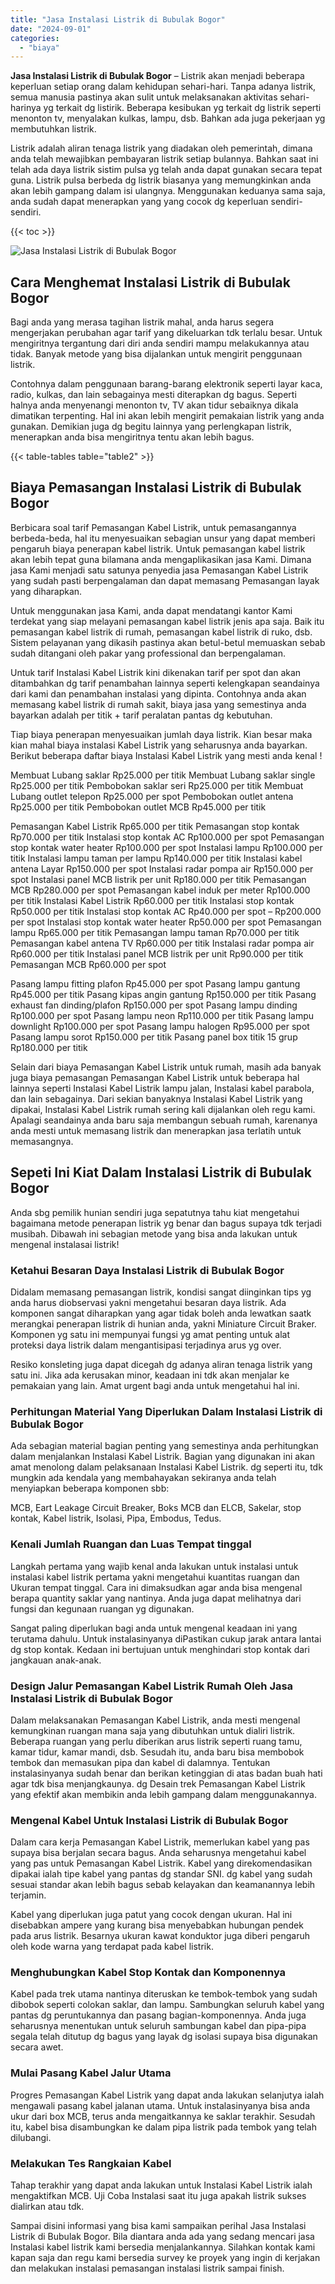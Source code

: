 ```yaml
---
title: "Jasa Instalasi Listrik di Bubulak Bogor"
date: "2024-09-01"
categories: 
  - "biaya"
---
```


**Jasa Instalasi Listrik di Bubulak Bogor** – Listrik akan menjadi beberapa keperluan setiap orang dalam kehidupan sehari-hari. Tanpa adanya listrik, semua manusia pastinya akan sulit untuk melaksanakan aktivitas sehari-harinya yg terkait dg listirik. Beberapa kesibukan yg terkait dg listrik seperti menonton tv, menyalakan kulkas, lampu, dsb. Bahkan ada juga pekerjaan yg membutuhkan listrik.

Listrik adalah aliran tenaga listrik yang diadakan oleh pemerintah, dimana anda telah mewajibkan pembayaran listrik setiap bulannya. Bahkan saat ini telah ada daya listrik sistim pulsa yg telah anda dapat gunakan secara tepat guna. Listrik pulsa berbeda dg listrik biasanya yang memungkinkan anda akan lebih gampang dalam isi ulangnya. Menggunakan keduanya sama saja, anda sudah dapat menerapkan yang yang cocok dg keperluan sendiri-sendiri.

{{< toc >}}

![Jasa Instalasi Listrik di Bubulak Bogor](/images/instalasi-listrik-murah16.png)

## Cara Menghemat Instalasi Listrik di Bubulak Bogor

Bagi anda yang merasa tagihan listrik mahal, anda harus segera mengerjakan perubahan agar tarif yang dikeluarkan tdk terlalu besar. Untuk mengiritnya tergantung dari diri anda sendiri mampu melakukannya atau tidak. Banyak metode yang bisa dijalankan untuk mengirit penggunaan listrik.

Contohnya dalam penggunaan barang-barang elektronik seperti layar kaca, radio, kulkas, dan lain sebagainya mesti diterapkan dg bagus. Seperti halnya anda menyenangi menonton tv, TV akan tidur sebaiknya dikala dimatikan terpenting. Hal ini akan lebih mengirit pemakaian listrik yang anda gunakan. Demikian juga dg begitu lainnya yang perlengkapan listrik, menerapkan anda bisa mengiritnya tentu akan lebih bagus.

{{< table-tables table="table2" >}}

## Biaya Pemasangan Instalasi Listrik di Bubulak Bogor

Berbicara soal tarif Pemasangan Kabel Listrik, untuk pemasangannya berbeda-beda, hal itu menyesuaikan sebagian unsur yang dapat memberi pengaruh biaya penerapan kabel listrik. Untuk pemasangan kabel listrik akan lebih tepat guna bilamana anda mengaplikasikan jasa Kami. Dimana jasa Kami menjadi satu satunya penyedia jasa Pemasangan Kabel Listrik yang sudah pasti berpengalaman dan dapat memasang Pemasangan layak yang diharapkan.

Untuk menggunakan jasa Kami, anda dapat mendatangi kantor Kami terdekat yang siap melayani pemasangan kabel listrik jenis apa saja. Baik itu pemasangan kabel listrik di rumah, pemasangan kabel listrik di ruko, dsb. Sistem pelayanan yang dikasih pastinya akan betul-betul memuaskan sebab sudah ditangani oleh pakar yang professional dan berpengalaman.

Untuk tarif Instalasi Kabel Listrik kini dikenakan tarif per spot dan akan ditambahkan dg tarif penambahan lainnya seperti kelengkapan seandainya dari kami dan penambahan instalasi yang dipinta. Contohnya anda akan memasang kabel listrik di rumah sakit, biaya jasa yang semestinya anda bayarkan adalah per titik + tarif peralatan pantas dg kebutuhan.

Tiap biaya penerapan menyesuaikan jumlah daya listrik. Kian besar maka kian mahal biaya instalasi Kabel Listrik yang seharusnya anda bayarkan. Berikut beberapa daftar biaya Instalasi Kabel Listrik yang mesti anda kenal !

Membuat Lubang saklar Rp25.000 per titik Membuat Lubang saklar single Rp25.000 per titik Pembobokan saklar seri Rp25.000 per titik Membuat Lubang outlet telepon Rp25.000 per spot Pembobokan outlet antena Rp25.000 per titik Pembobokan outlet MCB Rp45.000 per titik

Pemasangan Kabel Listrik Rp65.000 per titik Pemasangan stop kontak Rp70.000 per titik Instalasi stop kontak AC Rp100.000 per spot Pemasangan stop kontak water heater Rp100.000 per spot Instalasi lampu Rp100.000 per titik Instalasi lampu taman per lampu Rp140.000 per titik Instalasi kabel antena Layar Rp150.000 per spot Instalasi radar pompa air Rp150.000 per spot Instalasi panel MCB listrik per unit Rp180.000 per titik Pemasangan MCB Rp280.000 per spot Pemasangan kabel induk per meter Rp100.000 per titik Instalasi Kabel Listrik Rp60.000 per titik Instalasi stop kontak Rp50.000 per titik Instalasi stop kontak AC Rp40.000 per spot – Rp200.000 per spot Instalasi stop kontak water heater Rp50.000 per spot Pemasangan lampu Rp65.000 per titik Pemasangan lampu taman Rp70.000 per titik Pemasangan kabel antena TV Rp60.000 per titik Instalasi radar pompa air Rp60.000 per titik Instalasi panel MCB listrik per unit Rp90.000 per titik Pemasangan MCB Rp60.000 per spot

Pasang lampu fitting plafon Rp45.000 per spot Pasang lampu gantung Rp45.000 per titik Pasang kipas angin gantung Rp150.000 per titik Pasang exhaust fan dinding/plafon Rp150.000 per spot Pasang lampu dinding Rp100.000 per spot Pasang lampu neon Rp110.000 per titik Pasang lampu downlight Rp100.000 per spot Pasang lampu halogen Rp95.000 per spot Pasang lampu sorot Rp150.000 per titik Pasang panel box titik 15 grup Rp180.000 per titik

Selain dari biaya Pemasangan Kabel Listrik untuk rumah, masih ada banyak juga biaya pemasangan Pemasangan Kabel Listrik untuk beberapa hal lainnya seperti Instalasi Kabel Listrik lampu jalan, Instalasi kabel parabola, dan lain sebagainya. Dari sekian banyaknya Instalasi Kabel Listrik yang dipakai, Instalasi Kabel Listrik rumah sering kali dijalankan oleh regu kami. Apalagi seandainya anda baru saja membangun sebuah rumah, karenanya anda mesti untuk memasang listrik dan menerapkan jasa terlatih untuk memasangnya.

## Sepeti Ini Kiat Dalam Instalasi Listrik di Bubulak Bogor


Anda sbg pemilik hunian sendiri juga sepatutnya tahu kiat mengetahui bagaimana metode penerapan listrik yg benar dan bagus supaya tdk terjadi musibah. Dibawah ini sebagian metode yang bisa anda lakukan untuk mengenal instalasai listrik!

### Ketahui Besaran Daya Instalasi Listrik di Bubulak Bogor

Didalam memasang pemasangan listrik, kondisi sangat diinginkan tips yg anda harus diobservasi yakni mengetahui besaran daya listrik. Ada komponen sangat diharapkan yang agar tidak boleh anda lewatkan saatk merangkai penerapan listrik di hunian anda, yakni Miniature Circuit Braker. Komponen yg satu ini mempunyai fungsi yg amat penting untuk alat proteksi daya listrik dalam mengantisipasi terjadinya arus yg over.

Resiko konsleting juga dapat dicegah dg adanya aliran tenaga listrik yang satu ini. Jika ada kerusakan minor, keadaan ini tdk akan menjalar ke pemakaian yang lain. Amat urgent bagi anda untuk mengetahui hal ini.

### Perhitungan Material Yang Diperlukan Dalam Instalasi Listrik di Bubulak Bogor

Ada sebagian material bagian penting yang semestinya anda perhitungkan dalam menjalankan Instalasi Kabel Listrik. Bagian yang digunakan ini akan amat menolong dalam pelaksanaan Instalasi Kabel Listrik. dg seperti itu, tdk mungkin ada kendala yang membahayakan sekiranya anda telah menyiapkan beberapa komponen sbb:

MCB, Eart Leakage Circuit Breaker, Boks MCB dan ELCB, Sakelar, stop kontak, Kabel listrik, Isolasi, Pipa, Embodus, Tedus.

### Kenali Jumlah Ruangan dan Luas Tempat tinggal

Langkah pertama yang wajib kenal anda lakukan untuk instalasi untuk instalasi kabel listrik pertama yakni mengetahui kuantitas ruangan dan Ukuran tempat tinggal. Cara ini dimaksudkan agar anda bisa mengenal berapa quantity saklar yang nantinya. Anda juga dapat melihatnya dari fungsi dan kegunaan ruangan yg digunakan.

Sangat paling diperlukan bagi anda untuk mengenal keadaan ini yang terutama dahulu. Untuk instalasinyanya diPastikan cukup jarak antara lantai dg stop kontak. Kedaan ini bertujuan untuk menghindari stop kontak dari jangkauan anak-anak.

### Design Jalur Pemasangan Kabel Listrik Rumah Oleh Jasa Instalasi Listrik di Bubulak Bogor

Dalam melaksanakan Pemasangan Kabel Listrik, anda mesti mengenal kemungkinan ruangan mana saja yang dibutuhkan untuk dialiri listrik. Beberapa ruangan yang perlu diberikan arus listrik seperti ruang tamu, kamar tidur, kamar mandi, dsb. Sesudah itu, anda baru bisa membobok tembok dan memasukan pipa dan kabel di dalamnya. Tentukan instalasinyanya sudah benar dan berikan ketinggian di atas badan buah hati agar tdk bisa menjangkaunya. dg Desain trek Pemasangan Kabel Listrik yang efektif akan membikin anda lebih gampang dalam menggunakannya.

### Mengenal Kabel Untuk Instalasi Listrik di Bubulak Bogor

Dalam cara kerja Pemasangan Kabel Listrik, memerlukan kabel yang pas supaya bisa berjalan secara bagus. Anda seharusnya mengetahui kabel yang pas untuk Pemasangan Kabel Listrik. Kabel yang direkomendasikan dipakai ialah tipe kabel yang pantas dg standar SNI. dg kabel yang sudah sesuai standar akan lebih bagus sebab kelayakan dan keamanannya lebih terjamin.

Kabel yang diperlukan juga patut yang cocok dengan ukuran. Hal ini disebabkan ampere yang kurang bisa menyebabkan hubungan pendek pada arus listrik. Besarnya ukuran kawat konduktor juga diberi pengaruh oleh kode warna yang terdapat pada kabel listrik.

### Menghubungkan Kabel Stop Kontak dan Komponennya

Kabel pada trek utama nantinya diteruskan ke tembok-tembok yang sudah dibobok seperti colokan saklar, dan lampu. Sambungkan seluruh kabel yang pantas dg peruntukannya dan pasang bagian-komponennya. Anda juga seharusnya menentukan untuk seluruh sambungan kabel dan pipa-pipa segala telah ditutup dg bagus yang layak dg isolasi supaya bisa digunakan secara awet.

### Mulai Pasang Kabel Jalur Utama

Progres Pemasangan Kabel Listrik yang dapat anda lakukan selanjutya ialah mengawali pasang kabel jalanan utama. Untuk instalasinyanya bisa anda ukur dari box MCB, terus anda mengaitkannya ke saklar terakhir. Sesudah itu, kabel bisa disambungkan ke dalam pipa listrik pada tembok yang telah dilubangi.

### Melakukan Tes Rangkaian Kabel

Tahap terakhir yang dapat anda lakukan untuk Instalasi Kabel Listrik ialah mengaktifkan MCB. Uji Coba Instalasi saat itu juga apakah listrik sukses dialirkan atau tdk.

Sampai disini informasi yang bisa kami sampaikan perihal Jasa Instalasi Listrik di Bubulak Bogor. Bila diantara anda ada yang sedang mencari jasa Instalasi kabel listrik kami bersedia menjalankannya. Silahkan kontak kami kapan saja dan regu kami bersedia survey ke proyek yang ingin di kerjakan dan melakukan instalasi pemasangan instalasi listrik sampai finish.
